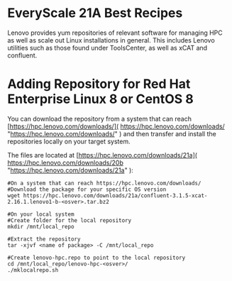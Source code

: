 # EveryScale 21A Best Recipes

Lenovo provides yum repositories of relevant software for managing HPC as well
as scale out Linux installations in general.  This includes Lenovo utilities
such as those found under ToolsCenter, as well as xCAT and confluent.

Adding Repository for Red Hat Enterprise Linux 8 or CentOS 8
============================
You can download the repository from a system that can reach [https://hpc.lenovo.com/downloads/]( https://hpc.lenovo.com/downloads/ "https://hpc.lenovo.com/downloads/" ) and then transfer and install the repositories locally on your target system. 

The files are located at [https://hpc.lenovo.com/downloads/21a]( https://hpc.lenovo.com/downloads/20b "https://hpc.lenovo.com/downloads/21a" ):

    #On a system that can reach https://hpc.lenovo.com/downloads/
    #Download the package for your specific OS version
    wget https://hpc.lenovo.com/downloads/21a/confluent-3.1.5-xcat-2.16.1.lenovo1-b-<osver>.tar.bz2
    
    #On your local system 
    #Create folder for the local repository
    mkdir /mnt/local_repo
    
    #Extract the repository 
    tar -xjvf <name of package> -C /mnt/local_repo
    
    #Create lenovo-hpc.repo to point to the local repository
    cd /mnt/local_repo/lenovo-hpc-<osver>/
    ./mklocalrepo.sh
    
